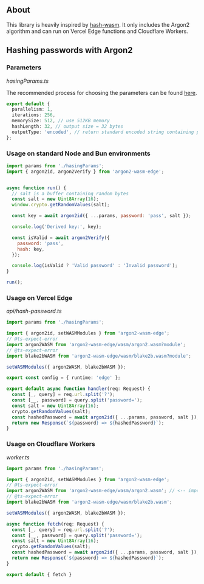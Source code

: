 ## About

This library is heavily inspired by [hash-wasm](https://www.npmjs.com/package/hash-wasm). 
It only includes the Argon2 algorithm and can run on Vercel Edge functions and Cloudflare Workers.

## Hashing passwords with Argon2

### Parameters

*hasingParams.ts*

The recommended process for choosing the parameters can be found [here](https://tools.ietf.org/html/draft-irtf-cfrg-argon2-04#section-4).

```typescript
export default {
  parallelism: 1,
  iterations: 256,
  memorySize: 512, // use 512KB memory
  hashLength: 32, // output size = 32 bytes
  outputType: 'encoded', // return standard encoded string containing parameters needed to verify the key
};
```

### Usage on standard Node and Bun environments

```javascript
import params from './hasingParams';
import { argon2id, argon2Verify } from 'argon2-wasm-edge';


async function run() {
  // salt is a buffer containing random bytes
  const salt = new Uint8Array(16);
  window.crypto.getRandomValues(salt);

  const key = await argon2id({ ...params, password: 'pass', salt });

  console.log('Derived key:', key);

  const isValid = await argon2Verify({
    password: 'pass',
    hash: key,
  });

  console.log(isValid ? 'Valid password' : 'Invalid password');
}

run();
```

### Usage on Vercel Edge

*api/hash-password.ts*

```typescript
import params from './hasingParams';

import { argon2id, setWASMModules } from 'argon2-wasm-edge';
// @ts-expect-error
import argon2WASM from 'argon2-wasm-edge/wasm/argon2.wasm?module';
// @ts-expect-error
import blake2bWASM from 'argon2-wasm-edge/wasm/blake2b.wasm?module';

setWASMModules({ argon2WASM, blake2bWASM });

export const config = { runtime: 'edge' };

export default async function handler(req: Request) {
  const [_, query] = req.url.split('?');
  const [__, password] = query.split('password=');
  const salt = new Uint8Array(16);
  crypto.getRandomValues(salt);
  const hashedPassword = await argon2id({ ...params, password, salt });
  return new Response(`${password} => ${hashedPassword}`);
}
```

### Usage on Cloudflare Workers

*worker.ts*

```typescript
import params from './hasingParams';

import { argon2id, setWASMModules } from 'argon2-wasm-edge';
// @ts-expect-error
import argon2WASM from 'argon2-wasm-edge/wasm/argon2.wasm'; // <-- imports of wasm modules works differently in CF
// @ts-expect-error
import blake2bWASM from 'argon2-wasm-edge/wasm/blake2b.wasm';

setWASMModules({ argon2WASM, blake2bWASM });

async function fetch(req: Request) {
  const [_, query] = req.url.split('?');
  const [__, password] = query.split('password=');
  const salt = new Uint8Array(16);
  crypto.getRandomValues(salt);
  const hashedPassword = await argon2id({ ...params, password, salt });
  return new Response(`${password} => ${hashedPassword}`);
}

export default { fetch }
```









